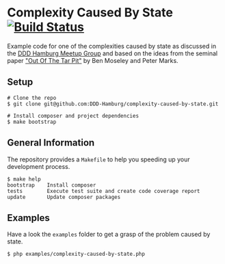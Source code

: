 # Complexity Caused By State [![Build Status](https://travis-ci.org/DDD-Hamburg/complexity-caused-by-state.svg?branch=master)](https://travis-ci.org/DDD-Hamburg/complexity-caused-by-state)

Example code for one of the complexities caused by state as discussed in the [DDD Hamburg Meetup Group](https://www.meetup.com/DDD-HH-Domain-driven-Design-Hamburg/events/234678922/)
and based on the ideas from the seminal paper ["Out Of The Tar Pit"](https://github.com/papers-we-love/papers-we-love/blob/master/design/out-of-the-tar-pit.pdf)
by Ben Moseley and Peter Marks.

## Setup

```
# Clone the repo
$ git clone git@github.com:DDD-Hamburg/complexity-caused-by-state.git

# Install composer and project dependencies
$ make bootstrap
```

## General Information

The repository provides a `Makefile` to help you speeding up your development process.

```
$ make help
bootstrap    Install composer
tests        Execute test suite and create code coverage report
update       Update composer packages
```

## Examples

Have a look the `examples` folder to get a grasp of the problem caused by state.

```
$ php examples/complexity-caused-by-state.php
```
